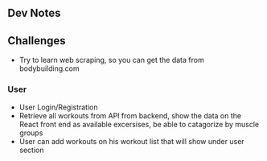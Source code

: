 ## Dev Notes

## Challenges

- Try to learn web scraping, so you can get the data from bodybuilding.com

### User

- User Login/Registration
- Retrieve all workouts from API from backend, show the data on the React front end as available excersises, be able to catagorize by muscle groups
- User can add workouts on his workout list that will show under user section

